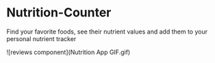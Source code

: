 # Nutrition-Counter
Find your favorite foods, see their nutrient values and add them to your personal nutrient tracker

![reviews component](Nutrition App GIF.gif)
